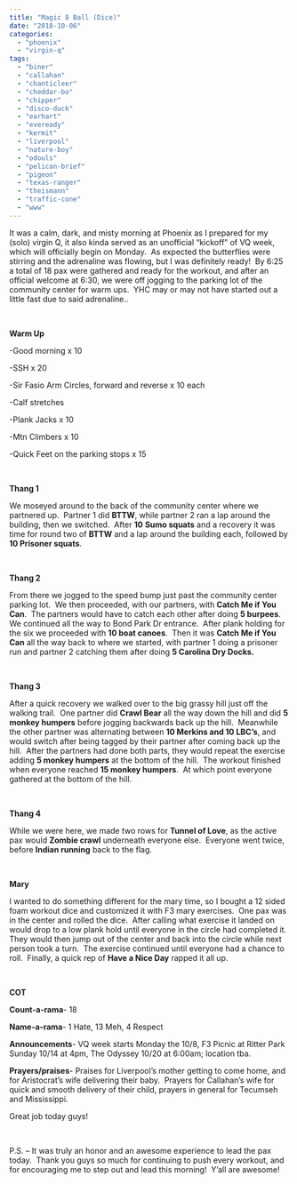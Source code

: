 ```yaml
---
title: "Magic 8 Ball (Dice)"
date: "2018-10-06"
categories: 
  - "phoenix"
  - "virgin-q"
tags: 
  - "biner"
  - "callahan"
  - "chanticleer"
  - "cheddar-bo"
  - "chipper"
  - "disco-duck"
  - "earhart"
  - "eveready"
  - "kermit"
  - "liverpool"
  - "nature-boy"
  - "odouls"
  - "pelican-brief"
  - "pigeon"
  - "texas-ranger"
  - "theismann"
  - "traffic-cone"
  - "www"
---
```


It was a calm, dark, and misty morning at Phoenix as I prepared for my (solo) virgin Q, it also kinda served as an unofficial “kickoff” of VQ week, which will officially begin on Monday.  As expected the butterflies were stirring and the adrenaline was flowing, but I was definitely ready!  By 6:25 a total of 18 pax were gathered and ready for the workout, and after an official welcome at 6:30, we were off jogging to the parking lot of the community center for warm ups.  YHC may or may not have started out a little fast due to said adrenaline..

 

**Warm Up**

\-Good morning x 10

\-SSH x 20

\-Sir Fasio Arm Circles, forward and reverse x 10 each

\-Calf stretches

\-Plank Jacks x 10

\-Mtn Climbers x 10

\-Quick Feet on the parking stops x 15

 

**Thang 1**

We moseyed around to the back of the community center where we partnered up.  Partner 1 did **BTTW**, while partner 2 ran a lap around the building, then we switched.  After **10** **Sumo squats** and a recovery it was time for round two of **BTTW** and a lap around the building each, followed by **10 Prisoner squats**.

 

**Thang 2**

From there we jogged to the speed bump just past the community center parking lot.  We then proceeded, with our partners, with **Catch Me if You Can**.  The partners would have to catch each other after doing **5 burpees**.  We continued all the way to Bond Park Dr entrance.  After plank holding for the six we proceeded with **10 boat canoes**.  Then it was **Catch Me if You Can** all the way back to where we started, with partner 1 doing a prisoner run and partner 2 catching them after doing **5 Carolina Dry Docks.**

 

**Thang 3**

After a quick recovery we walked over to the big grassy hill just off the walking trail.  One partner did **Crawl Bear** all the way down the hill and did **5 monkey humpers** before jogging backwards back up the hill.  Meanwhile the other partner was alternating between **10 Merkins and 10 LBC’s**, and would switch after being tagged by their partner after coming back up the hill.  After the partners had done both parts, they would repeat the exercise adding **5 monkey humpers** at the bottom of the hill.  The workout finished when everyone reached **15 monkey humpers**.  At which point everyone gathered at the bottom of the hill.

 

**Thang 4**

While we were here, we made two rows for **Tunnel of Love**, as the active pax would **Zombie crawl** underneath everyone else.  Everyone went twice, before **Indian running** back to the flag.

 

**Mary**

I wanted to do something different for the mary time, so I bought a 12 sided foam workout dice and customized it with F3 mary exercises.  One pax was in the center and rolled the dice.  After calling what exercise it landed on would drop to a low plank hold until everyone in the circle had completed it. They would then jump out of the center and back into the circle while next person took a turn.  The exercise continued until everyone had a chance to roll.  Finally, a quick rep of **Have a Nice Day** rapped it all up.

 

**COT**

**Count-a-rama**\- 18

**Name-a-rama**\- 1 Hate, 13 Meh, 4 Respect

**Announcements**\- VQ week starts Monday the 10/8, F3 Picnic at Ritter Park Sunday 10/14 at 4pm, The Odyssey 10/20 at 6:00am; location tba.

**Prayers/praises**\- Praises for Liverpool’s mother getting to come home, and for Aristocrat’s wife delivering their baby.  Prayers for Callahan’s wife for quick and smooth delivery of their child, prayers in general for Tecumseh and Mississippi.

Great job today guys!

 

P.S. – It was truly an honor and an awesome experience to lead the pax today.  Thank you guys so much for continuing to push every workout, and for encouraging me to step out and lead this morning!  Y’all are awesome!
